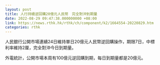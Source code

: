 ```yaml
---
layout: post
title: 人行持續逆回購20億元人民幣　完全對沖到期量
date: 2022-08-29 09:47:38.000000000 +08:00
link: https://news.rthk.hk/rthk/ch/component/k2/1664554-20220829.htm
categories: rthk
---
```


人民銀行公開市場連續24日維持單日20億元人民幣逆回購操作，期限7日，中標利率維持2厘，完全對沖今日到期量。

外電統計，公開市場本周有100億元逆回購到期，每日到期量都是20億元。
